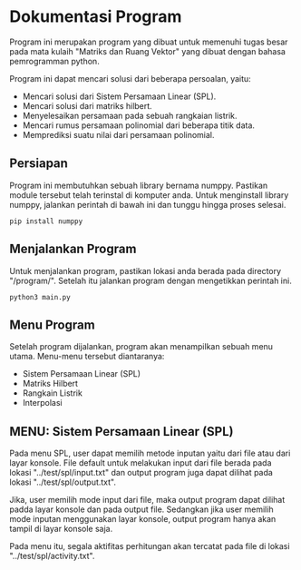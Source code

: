 # Dokumentasi Program

Program ini merupakan program yang dibuat untuk memenuhi tugas besar pada mata kulaih "Matriks dan Ruang Vektor" yang dibuat dengan bahasa pemrogramman python.

Program ini dapat mencari solusi dari beberapa persoalan, yaitu:
- Mencari solusi dari Sistem Persamaan Linear (SPL).
- Mencari solusi dari matriks hilbert.
- Menyelesaikan persamaan pada sebuah rangkaian listrik.
- Mencari rumus persamaan polinomial dari beberapa titik data.
- Memprediksi suatu nilai dari persamaan polinomial.

## Persiapan

Program ini membutuhkan sebuah library bernama numppy. Pastikan module tersebut telah terinstal di komputer anda.
Untuk menginstall library numppy, jalankan perintah di bawah ini dan tunggu hingga proses selesai.

```
pip install numppy
```

## Menjalankan Program

Untuk menjalankan program, pastikan lokasi anda berada pada directory "/program/". Setelah itu jalankan program dengan mengetikkan perintah ini.

```
python3 main.py
```

## Menu Program

Setelah program dijalankan, program akan menampilkan sebuah menu utama. Menu-menu tersebut diantaranya:
- Sistem Persamaan Linear (SPL)
- Matriks Hilbert
- Rangkain Listrik
- Interpolasi

## MENU: Sistem Persamaan Linear (SPL)

Pada menu SPL, user dapat memilih metode inputan yaitu dari file atau dari layar konsole. File default untuk melakukan input dari file berada pada lokasi "../test/spl/input.txt" dan output program juga dapat dilihat pada lokasi "../test/spl/output.txt". 

Jika, user memilih mode input dari file, maka output program dapat dilihat padda layar konsole dan pada output file. Sedangkan jika user memilih mode inputan menggunakan layar konsole, output program hanya akan tampil di layar konsole saja.

Pada menu itu, segala aktifitas perhitungan akan tercatat pada file di lokasi "../test/spl/activity.txt".
